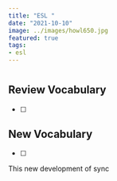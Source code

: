 ```yaml
---
title: "ESL "
date: "2021-10-10"
image: ../images/howl650.jpg
featured: true
tags:
- esl
---
```

#

## Review Vocabulary
* [ ]

## New Vocabulary
* [ ]

This new development of sync
